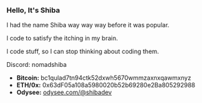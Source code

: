 ### Hello, It's Shiba

I had the name Shiba way way way before it was popular. 

I code to satisfy the itching in my brain.

I code stuff, so I can stop thinking about coding them.

Discord: nomadshiba

- **Bitcoin:** bc1qulad7tn94ctk52dxwh5670wmmzaxnxqawmxnyz
- **ETH/0x:** 0x63dF05a108a5980020b52b69280e2Ba805292988
- **Odysee:** [odysee.com/@shibadev](https://odysee.com/@shibadev:7)
